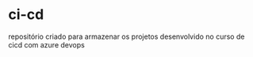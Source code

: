 # ci-cd
repositório criado para armazenar os projetos desenvolvido no curso de cicd com azure devops
